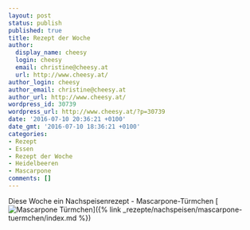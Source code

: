 ```yaml
---
layout: post
status: publish
published: true
title: Rezept der Woche
author:
  display_name: cheesy
  login: cheesy
  email: christine@cheesy.at
  url: http://www.cheesy.at/
author_login: cheesy
author_email: christine@cheesy.at
author_url: http://www.cheesy.at/
wordpress_id: 30739
wordpress_url: http://www.cheesy.at/?p=30739
date: '2016-07-10 20:36:21 +0100'
date_gmt: '2016-07-10 18:36:21 +0100'
categories:
- Rezept
- Essen
- Rezept der Woche
- Heidelbeeren
- Mascarpone
comments: []
---
```

Diese Woche ein Nachspeisenrezept - Mascarpone-Türmchen
[![Mascarpone Türmchen](http://www.cheesy.at/wp-content/uploads/2010/12/Mascarpone-Türmchen.jpg)]({% link _rezepte/nachspeisen/mascarpone-tuermchen/index.md %})
